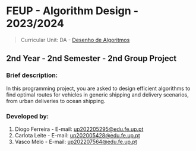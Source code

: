 # FEUP - Algorithm Design - 2023/2024
> Curricular Unit: DA - [Desenho de Algoritmos](https://sigarra.up.pt/feup/pt/ucurr_geral.ficha_uc_view?pv_ocorrencia_id=520321)

## 2nd Year - 2nd Semester - 2nd Group Project

### Brief description:

In this programming project, you are asked to design efficient algorithms to find optimal routes for vehicles
in generic shipping and delivery scenarios, from urban deliveries to ocean shipping.

### Developed by:

1. Diogo Ferreira - E-mail: up202205295@edu.fe.up.pt
2. Carlota Leite - E-mail: up202005428@edu.fe.up.pt
3. Vasco Melo - E-mail: up202207564@edu.fe.up.pt